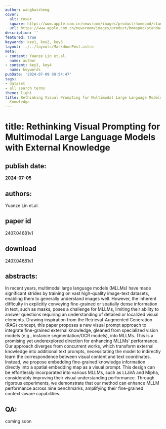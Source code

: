 ```yaml
---
author: wanghaisheng
cover:
  alt: cover
  square: https://www.apple.com.cn/newsroom/images/product/homepod/standard/Apple-HomePod-hero-230118_big.jpg.large_2x.jpg
  url: https://www.apple.com.cn/newsroom/images/product/homepod/standard/Apple-HomePod-hero-230118_big.jpg.large_2x.jpg
description: ''
featured: true
keywords: key1, key2, key3
layout: ../../layouts/MarkdownPost.astro
meta:
- content: Yuanze Lin et.al.
  name: author
- content: key3, key4
  name: keywords
pubDate: '2024-07-09 08:54:47'
tags:
- dataset
- all search terms
theme: light
title: Rethinking Visual Prompting for Multimodal Large Language Models with External
  Knowledge
---
```


# title: Rethinking Visual Prompting for Multimodal Large Language Models with External Knowledge 
## publish date: 
**2024-07-05** 
## authors: 
  Yuanze Lin et.al. 
## paper id
2407.04681v1
## download
[2407.04681v1](http://arxiv.org/abs/2407.04681v1)
## abstracts:
In recent years, multimodal large language models (MLLMs) have made significant strides by training on vast high-quality image-text datasets, enabling them to generally understand images well. However, the inherent difficulty in explicitly conveying fine-grained or spatially dense information in text, such as masks, poses a challenge for MLLMs, limiting their ability to answer questions requiring an understanding of detailed or localized visual elements. Drawing inspiration from the Retrieval-Augmented Generation (RAG) concept, this paper proposes a new visual prompt approach to integrate fine-grained external knowledge, gleaned from specialized vision models (e.g., instance segmentation/OCR models), into MLLMs. This is a promising yet underexplored direction for enhancing MLLMs' performance. Our approach diverges from concurrent works, which transform external knowledge into additional text prompts, necessitating the model to indirectly learn the correspondence between visual content and text coordinates. Instead, we propose embedding fine-grained knowledge information directly into a spatial embedding map as a visual prompt. This design can be effortlessly incorporated into various MLLMs, such as LLaVA and Mipha, considerably improving their visual understanding performance. Through rigorous experiments, we demonstrate that our method can enhance MLLM performance across nine benchmarks, amplifying their fine-grained context-aware capabilities.
## QA:
coming soon
